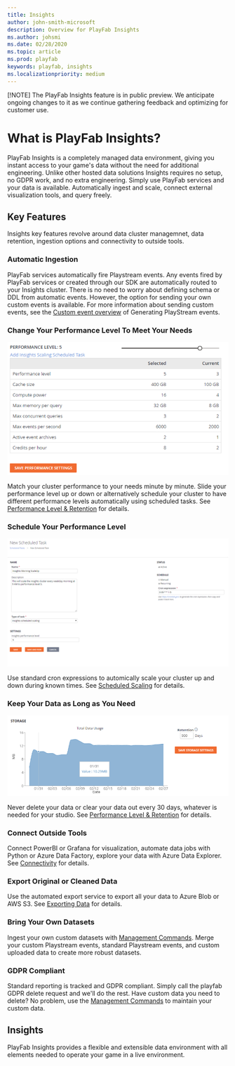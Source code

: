 ```yaml
---
title: Insights
author: john-smith-microsoft
description: Overview for PlayFab Insights
ms.author: johsmi
ms.date: 02/28/2020
ms.topic: article
ms.prod: playfab
keywords: playfab, insights
ms.localizationpriority: medium
---
```


[!NOTE] The PlayFab Insights feature is in public preview. We anticipate ongoing changes to it as we continue gathering feedback and optimizing for customer use.

# What is PlayFab Insights?
PlayFab Insights is a completely managed data environment, giving you instant access to your game's data without the need for additional engineering. Unlike other hosted data solutions Insights requires no setup, no GDPR work, and no extra engineering. Simply use PlayFab services and your data is available. Automatically ingest and scale, connect external visualization tools, and query freely. 

## Key Features
Insights key features revolve around data cluster managemnet, data retention, ingestion options and connectivity to outside tools.

### Automatic Ingestion
PlayFab services automatically fire Playstream events. Any events fired by PlayFab services or created through our SDK are automatically routed to your Insights cluster. There is no need to worry about defining schema or DDL from automatic events. However, the option for sending your own custom events is available. For more information about sending custom events, see the [Custom event overview]('https://docs.microsoft.com/en-us/gaming/playfab/features/analytics/metrics/playstream-events#custom-event-overview') of Generating PlayStream events.

### Change Your Performance Level To Meet Your Needs
![Insights Slider](media/insights-slider.png)

Match your cluster performance to your needs minute by minute. Slide your performance level up or down or alternatively schedule your cluster to have different performance levels automatically using scheduled tasks. See [Performance Level & Retention]('https://docs.microsoft.com/en-us/gaming/playfab/features/insights/insights/performance-retention') for details.

### Schedule Your Performance Level
![Insights Slider](media/insights-schedule.png)

Use standard cron expressions to automically scale your cluster up and down during known times. See [Scheduled Scaling]('https://docs.microsoft.com/en-us/gaming/playfab/features/insights/insights/scheduled-scaling') for details.

### Keep Your Data as Long as You Need
![Insights Slider](media/insights-retention.png)

Never delete your data or clear your data out every 30 days, whatever is needed for your studio. See [Performance Level & Retention]('https://docs.microsoft.com/en-us/gaming/playfab/features/insights/insights/performance-retention') for details.

### Connect Outside Tools
Connect PowerBI or Grafana for visualization, automate data jobs with Python or Azure Data Factory, explore your data with Azure Data Explorer.  See [Connectivity]('https://docs.microsoft.com/en-us/gaming/playfab/features/insights/insights/connectivity') for details.

### Export Original or Cleaned Data
Use the automated export service to export all your data to Azure Blob or AWS S3. See [Exporting Data]('https://docs.microsoft.com/en-us/gaming/playfab/features/insights/insights/export') for details.

### Bring Your Own Datasets
Ingest your own custom datasets with [Management Commands]('https://review.docs.microsoft.com/en-us/gaming/playfab/features/insights/explorer/management-commands?branch=managementcommands'). Merge your custom Playstream events, standard Playstream events, and custom uploaded data to create more robust datasets.

### GDPR Compliant
Standard reporting is tracked and GDPR compliant. Simply call the playfab GDPR delete request and we'll do the rest. Have custom data you need to delete? No problem, use the [Management Commands]('https://review.docs.microsoft.com/en-us/gaming/playfab/features/insights/explorer/management-commands?branch=managementcommands') to maintain your custom data.

## Insights
PlayFab Insights provides a flexible and extensible data environment with all elements needed to operate your game in a live environment. 
